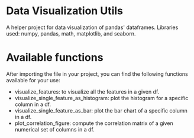 # Data Visualization Utils
A helper project for data visualization of pandas' dataframes. 
Libraries used: numpy, pandas, math, matplotlib, and seaborn. 

# Available functions
After importing the file in your project, you can find the following functions available for your use: 
* visualize_features: to visualize all the features in a given df.
* visualize_single_feature_as_histogram: plot the histogram for a specific column in a df.
* visualize_single_feature_as_bar: plot the bar chart of a  specific column in a df.
* plot_correlation_figure: compute the correlation matrix of a given numerical set of columns in a df.

